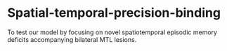 # Spatial-temporal-precision-binding
 To test our model by focusing on novel spatiotemporal episodic memory deficits accompanying bilateral MTL lesions.
